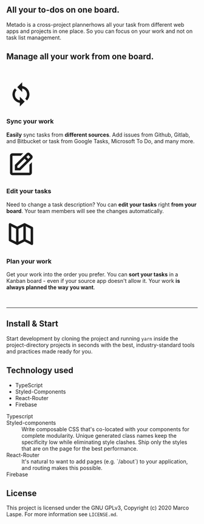 ## All your to-dos on one board.

Metado is a cross-project plannerhows all your task from different web apps and projects in one place. So you can focus on your work and not on task list management.

## Manage all your work from one board.

<p>&nbsp;</p>

<div class="x45re-1 x45re-9 fCXIkx"><div class="x45re-6 x45re-10 dBKfuh"><svg viewBox="0 0 24 24" height="4.8rem" width="4.8rem" aria-hidden="true" focusable="false" fill="currentColor" xmlns="http://www.w3.org/2000/svg" class="StyledIconBase-ea9ulj-0 iKhrnw"><path d="M13 7.101l.01.001a4.978 4.978 0 012.526 1.362 5.005 5.005 0 011.363 2.528 5.061 5.061 0 01-.001 2.016 4.976 4.976 0 01-1.363 2.527l1.414 1.414a7.014 7.014 0 001.908-3.54 6.98 6.98 0 000-2.819 6.957 6.957 0 00-1.907-3.539 6.97 6.97 0 00-2.223-1.5 6.921 6.921 0 00-1.315-.408c-.137-.028-.275-.043-.412-.063V2L9 6l4 4V7.101zm-7.45 7.623c.174.412.392.812.646 1.19.249.37.537.718.854 1.034a7.036 7.036 0 002.224 1.501c.425.18.868.317 1.315.408.167.034.338.056.508.078v2.944l4-4-4-4v3.03c-.035-.006-.072-.003-.107-.011a4.978 4.978 0 01-2.526-1.362 4.994 4.994 0 01.001-7.071L7.051 7.05a7.01 7.01 0 00-1.5 2.224A6.974 6.974 0 005 12a6.997 6.997 0 00.55 2.724z"></path></svg></div><h3>Sync your work</h3><p><b>Easily</b> sync tasks from <b>different sources</b>. Add issues from Github, Gitlab, and Bitbucket or task from Google Tasks, Microsoft To Do, and many more.</p></div><div class="x45re-1 x45re-9 fCXIkx"><div class="x45re-6 x45re-10 dBKfuh"><svg viewBox="0 0 24 24" height="4.8rem" width="4.8rem" aria-hidden="true" focusable="false" fill="currentColor" xmlns="http://www.w3.org/2000/svg" class="StyledIconBase-ea9ulj-0 iKhrnw"><path d="M7 17.013l4.413-.015 9.632-9.54c.378-.378.586-.88.586-1.414s-.208-1.036-.586-1.414l-1.586-1.586c-.756-.756-2.075-.752-2.825-.003L7 12.583v4.43zM18.045 4.458l1.589 1.583-1.597 1.582-1.586-1.585 1.594-1.58zM9 13.417l6.03-5.973 1.586 1.586-6.029 5.971L9 15.006v-1.589z"></path><path d="M5 21h14c1.103 0 2-.897 2-2v-8.668l-2 2V19H8.158c-.026 0-.053.01-.079.01-.033 0-.066-.009-.1-.01H5V5h6.847l2-2H5c-1.103 0-2 .897-2 2v14c0 1.103.897 2 2 2z"></path></svg></div><h3>Edit your tasks</h3><p>Need to change a task description? You can <b>edit your tasks</b> right <b>from your board</b>. Your team members will see the changes automatically.</p></div><div class="x45re-1 x45re-9 fCXIkx"><div class="x45re-6 x45re-10 dBKfuh"><svg viewBox="0 0 24 24" height="4.8rem" width="4.8rem" aria-hidden="true" focusable="false" fill="currentColor" xmlns="http://www.w3.org/2000/svg" class="StyledIconBase-ea9ulj-0 iKhrnw"><path d="M21.447 6.105l-6-3a1 1 0 00-.895 0L9 5.882 3.447 3.105A1 1 0 002 4v13c0 .379.214.725.553.895l6 3a1 1 0 00.895 0L15 18.118l5.553 2.776a.992.992 0 00.972-.043c.295-.183.475-.504.475-.851V7c0-.379-.214-.725-.553-.895zM10 7.618l4-2v10.764l-4 2V7.618zm-6-2l4 2v10.764l-4-2V5.618zm16 12.764l-4-2V5.618l4 2v10.764z"></path></svg></div><h3>Plan your work</h3><p>Get your work into the order you prefer. You can <b>sort your tasks</b> in a Kanban board - even if your source app doesn't allow it. Your work <b>is always planned the way you want</b>.</p></div>
<p>&nbsp;</p>

---

## Install & Start

Start development by cloning the project and running `yarn` inside the project-directory projects in seconds with the best, industry-standard tools and practices made ready for you.

## Technology used

- TypeScript
- Styled-Components
- React-Router
- Firebase

<dl>

  <dt>Typescript</dt>

  <dt>Styled-components</dt>
  <dd>Write composable CSS that's co-located with your components for complete modularity. Unique generated class names keep the specificity low while eliminating style clashes. Ship only the styles that are on the page for the best performance.</dd>

  <dt>React-Router</dt>
  <dd>It's natural to want to add pages (e.g. `/about`) to your application, and routing makes this possible.</dd>

  <dt>Firebase</dt>
  <dd>
</dl>

## License

This project is licensed under the GNU GPLv3, Copyright (c) 2020 Marco Laspe.
For more information see `LICENSE.md`.
